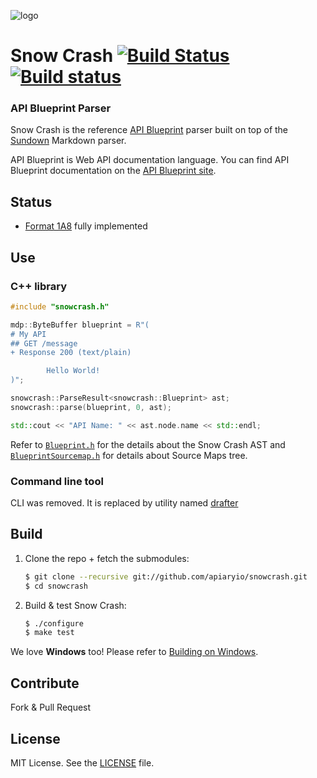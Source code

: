 ![logo](https://raw.github.com/apiaryio/api-blueprint/master/assets/logo_apiblueprint.png)

# Snow Crash [![Build Status](https://travis-ci.org/apiaryio/snowcrash.svg?branch=master)](https://travis-ci.org/apiaryio/snowcrash) [![Build status](https://ci.appveyor.com/api/projects/status/gupp1f7ymifxh3yn/branch/master?svg=true)](https://ci.appveyor.com/project/Apiary/snowcrash)


### API Blueprint Parser
Snow Crash is the reference [API Blueprint](http://apiblueprint.org) parser built on top of the [Sundown](https://github.com/vmg/sundown) Markdown parser.

API Blueprint is Web API documentation language. You can find API Blueprint documentation on the [API Blueprint site](http://apiblueprint.org).

## Status
- [Format 1A8](https://github.com/apiaryio/api-blueprint/releases/tag/format-1A8) fully implemented

## Use

### C++ library

```c++
#include "snowcrash.h"

mdp::ByteBuffer blueprint = R"(
# My API
## GET /message
+ Response 200 (text/plain)

        Hello World!
)";

snowcrash::ParseResult<snowcrash::Blueprint> ast;
snowcrash::parse(blueprint, 0, ast);

std::cout << "API Name: " << ast.node.name << std::endl;
```

Refer to [`Blueprint.h`](src/Blueprint.h) for the details about the Snow Crash AST and [`BlueprintSourcemap.h`](src/BlueprintSourcemap.h) for details about Source Maps tree.

### Command line tool

CLI was removed. It is replaced by utility named [drafter](https://github.com/apiaryio/drafter)

## Build
1. Clone the repo + fetch the submodules:

	```sh
	$ git clone --recursive git://github.com/apiaryio/snowcrash.git
	$ cd snowcrash
	```

2. Build & test Snow Crash:

	```sh
	$ ./configure
	$ make test
	```

We love **Windows** too! Please refer to [Building on Windows](https://github.com/apiaryio/snowcrash/wiki/Building-on-Windows).


## Contribute
Fork & Pull Request

## License
MIT License. See the [LICENSE](https://github.com/apiaryio/snowcrash/blob/master/LICENSE) file.
